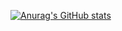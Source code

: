 [![Anurag's GitHub stats](https://github-readme-stats.vercel.app/api?username=tom-takeru&theme=tokyonight)](https://github.com/anuraghazra/github-readme-stats)
